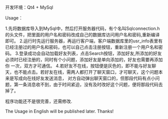 
开发环境：Qt4 + MySql

Usage：

1.先将数据库导入到MySql中，然后打开服务器代码，有个名叫Sqlconnection.h的头文件，把里面的用户名和密码改成自己的数据库访问用户名和密码,重新编译
即可。
2.运行时先运行服务器，再运行客户端，客户端数据库里的usr_info表里有已经注册过的用户名和密码，也可以自己点击注册按钮，重新注册一个用户名和密
码。
3.登录成功会自动加载好友列表，点击Search按钮，添加好友,所添加的好友必须时已经注册的，同时有个小问题，添加好友是单向添加的，好友也需要再添加你
一次，双方才可通信。
4.若好友不在线，按钮便是灰色的，即不能与好友聊天，也不能点击。若好友在线，需两人都打开了聊天窗口，才可聊天，这个问题本来是写成向在线好友发送消息，
对方自动弹出聊天窗口的，但那段代码有点小问题，第一条消息收不到，由于时间紧迫，没有及时改好这个问题，便将那段代码去掉了。

程序功能还不是很完善，还需修改.

The Usage in English will be published later. Thanks!
